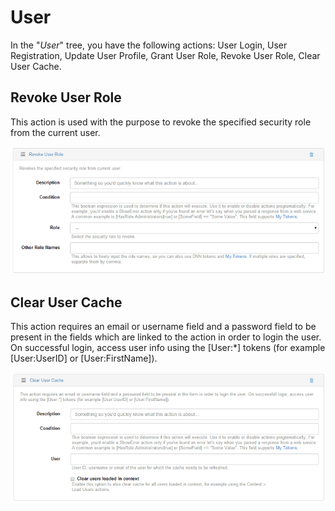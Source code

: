 # User

In the "*User*" tree, you have the following actions: User Login, User Registration, Update User Profile, Grant User Role, Revoke User Role, Clear User Cache.

## 


## 



## Revoke User Role

This action is used with the purpose to revoke the specified security role from the current user.

![](revoke-user-role.png)


## Clear User Cache

This action requires an email or username field and a password field to be present in the fields which are linked to the action in order to login the user. On successful login, access user info using the [User:*] tokens (for example [User:UserID] or [User:FirstName]).

![](clear-user-cache.png)
